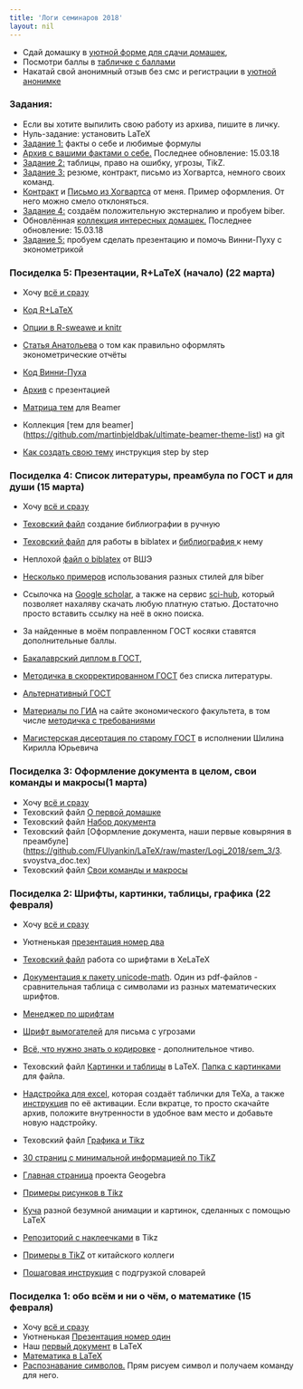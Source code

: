 ```yaml
---
title: 'Логи семинаров 2018'
layout: nil
---
```


* Сдай домашку в [уютной форме для сдачи домашек](https://docs.google.com/forms/d/1NeXvF2TvweifjkZCqfyUoEI4A_TwswzSTEzgSPH6ZPU/edit),  
* Посмотри баллы в [табличке с баллами](https://docs.google.com/spreadsheets/d/e/2PACX-1vRoFWrV3934rZdc_FRMEcnEXw4zwvIwg9JIcJMex4uXz2eI5GSwBtNIc9s8XgON5yFzXu3PddwYFg7T/pubhtml?gid=1636038328&single=true)
* Накатай свой анонимный отзыв без смс и регистрации в [уютной анонимке](https://docs.google.com/forms/d/e/1FAIpQLSfn77YbXk-hwept85Tu4y4ZZs5rtCK0kzJDeCRP08Y1_5v3dw/viewform)

### Задания:

* Если вы хотите выпилить свою работу из архива, пишите в личку.
* Нуль-задание: установить LaTeX
* [Задание 1:](https://github.com/FUlyankin/LaTeX/raw/master/Logi_2018/Homework_2018/hw1.pdf) факты о себе и любимые формулы
* [Архив с вашими фактами о себе.](https://github.com/FUlyankin/LaTeX/raw/master/Logi_2018/Done_homework/HW_1.zip) Последнее обновление: 15.03.18
* [Задание 2:](https://github.com/FUlyankin/LaTeX/raw/master/Logi_2018/Homework_2018/hw2.pdf) таблицы, право на ошибку, угрозы, TikZ.
* [Задание 3:](https://github.com/FUlyankin/LaTeX/raw/master/Logi_2018/Homework_2018/hw3.pdf) резюме, контракт, письмо из Хогвартса, немного своих команд.
* [Контракт](https://github.com/FUlyankin/LaTeX/blob/master/Logi_2017%20(old_materials)/Canonical_hw/Филя/contract.pdf) и [Письмо из Хогвартса](https://github.com/FUlyankin/LaTeX/blob/master/Logi_2017%20(old_materials)/Canonical_hw/Филя/hogwarts.pdf) от меня. Пример оформления. От него можно смело отклоняться.
* [Задание 4:](https://github.com/FUlyankin/LaTeX/raw/master/Logi_2018/Homework_2018/hw4.pdf) создаём положительную экстерналию и пробуем biber.
* Обновлённая [коллекция интересных домашек.](https://github.com/FUlyankin/LaTeX/raw/master/Logi_2018/Done_homework/smth_interesting.zip) Последнее обновление: 15.03.18
* [Задание 5:](https://github.com/FUlyankin/LaTeX/raw/master/Logi_2018/Homework_2018/hw5.pdf) пробуем сделать презентацию и помочь Винни-Пуху с эконометрикой



### Посиделка 5: Презентации, R+LaTeX (начало) (22 марта)

* Хочу [всё и сразу](https://github.com/FUlyankin/LaTeX/blob/master/Logi_2018/sem_5/sem_5.zip)
* [Код R+LaTeX](https://github.com/FUlyankin/LaTeX/blob/master/Logi_2018/sem_5/R%2BLaTeX_beginner/R%2BLaTeX.Rnw)
* [Опции в R-sweawe и knitr](http://yihui.name/knitr/options/)
* [Статья Анатольева](http://quantile.ru/04/04-SA.pdf) о том как правильно оформлять эконометрические отчёты
* [Код Винни-Пуха](https://github.com/FUlyankin/LaTeX/blob/master/Logi_2018/Homework_2018/hw_5_script.R)

* [Архив](https://github.com/FUlyankin/LaTeX/raw/master/Logi_2018/sem_5/Prezentation.zip) с презентацией
*  [Матрица тем](https://www.hartwork.org/beamer-theme-matrix/) для Beamer
* Коллекция [тем для beamer] (https://github.com/martinbjeldbak/ultimate-beamer-theme-list) на git
* [Как создать свою тему](http://hamaluik.com/posts/better-beamer-themes/) инструкция step by step




### Посиделка 4: Список литературы, преамбула по ГОСТ и для души (15 марта)
* Хочу [всё и сразу](https://raw.githubusercontent.com/FUlyankin/LaTeX/master/Logi_2018/sem_4/sem_4.zip)
* [Texовский файл](https://github.com/FUlyankin/LaTeX/raw/master/Logi_2018/sem_4/Bibliograthy/my_bibliograthy.tex) создание библиографии в ручную
* [Texовский файл](https://github.com/FUlyankin/LaTeX/raw/master/Logi_2018/sem_4/Bibliograthy/biblatex/my_book.tex) для работы в biblatex и [библиография ](https://github.com/FUlyankin/LaTeX/blob/master/Logi_2018/sem_4/Bibliograthy/biblatex/ex_biblio.bib) к нему
* Неплохой [файл о biblatex](https://github.com/FUlyankin/LaTeX/blob/master/Logi_2018/sem_4/Bibliograthy/HSE.pdf) от ВШЭ
* [Несколько примеров](https://ru.sharelatex.com/learn/Biblatex_bibliography_styles) использования разных стилей для biber
* Ссылочка на [Google scholar](https://scholar.google.ru/), а также на сервис [sci-hub](http://www.sci-hub.tw/), который позволяет нахаляву скачать любую платную статью. Достаточно просто вставить ссылку на неё в окно поиска.

* За найденные в моём поправленном ГОСТ косяки ставятся дополнительные баллы.
* [Бакалаврский диплом в ГОСТ](https://github.com/FUlyankin/LaTeX/raw/master/preamble/My_gost_diploma.zip),
* [Методичка в скорректированном ГОСТ](https://github.com/FUlyankin/LaTeX/raw/master/preamble/My_gost_metodichka.zip) без списка литературы.
* [Альтернативный ГОСТ](https://github.com/AndreyAkinshin/Russian-Phd-LaTeX-Dissertation-Template)
* [Материалы по ГИА](http://economy.ranepa.ru/studentam/gia/) на сайте экономического факультета, в том числе [методичка с требованиями](http://economy.ranepa.ru/new/wp-content/uploads/2016/03/Metod-oform-bakalavr-2016.pdf)
* [Магистерская дисертация по старому ГОСТ](https://github.com/FUlyankin/LaTeX/blob/master/preamble/KShilin_gost.zip) в исполнении Шилина Кирилла Юрьевича


### Посиделка 3: Оформление документа в целом, свои команды и макросы(1 марта)
* Хочу [всё и сразу](https://raw.githubusercontent.com/FUlyankin/LaTeX/master/Logi_2018/sem_3/sem_3.zip)
* Texовский файл [О первой домашке](https://github.com/FUlyankin/LaTeX/raw/master/Logi_2018/sem_3/1.pro_hw_1.tex)
* Texовский файл [Набор документа](https://github.com/FUlyankin/LaTeX/raw/master/Logi_2018/sem_3/2.nabor.tex)
* Texовский файл [Оформление документа, наши первые ковыряния в преамбуле](https://github.com/FUlyankin/LaTeX/raw/master/Logi_2018/sem_3/3. svoystva_doc.tex)
* Texовский файл [Свои команды и макросы](https://github.com/FUlyankin/LaTeX/raw/master/Logi_2018/sem_3/4.makros.tex)

### Посиделка 2: Шрифты, картинки, таблицы, графика (22 февраля)
* Хочу [всё и сразу](https://raw.githubusercontent.com/FUlyankin/LaTeX/master/Logi_2018/sem_2/sem_2.zip)
* Уютненькая [презентация номер два](https://github.com/FUlyankin/LaTeX/raw/master/Logi_2018/sem_2/presentation/presa2.pdf)

* [Texовский файл](https://github.com/FUlyankin/LaTeX/raw/master/Logi_2018/sem_2/xetex_fonts.tex) работа со шрифтами в XeLaTeX
* [Документация к пакету unicode-math](https://www.ctan.org/pkg/unicode-math). Один из pdf-файлов - сравнительная таблица с символами из разных математических шрифтов.
* [Менеджер по шрифтам](http://fontba.se/)
* [Шрифт вымогателей](http://www.dafont.com/phorssa.font) для письма с угрозами
* [Всё, что нужно знать о кодировке]( http://local.joelonsoftware.com/wiki/%D0%90%D0%B1%D1%81%D0%BE%D0%BB%D1%8E%D1%82%D0%BD%D1%8B%D0%B9_%D0%9C%D0%B8%D0%BD%D0%B8%D0%BC%D1%83%D0%BC,_%D0%BA%D0%BE%D1%82%D0%BE%D1%80%D1%8B%D0%B9_%D0%9A%D0%B0%D0%B6%D0%B4%D1%8B%D0%B9_%D0%A0%D0%B0%D0%B7%D1%80%D0%B0%D0%B1%D0%BE%D1%82%D1%87%D0%B8%D0%BA_%D0%9F%D1%80%D0%BE%D0%B3%D1%80%D0%B0%D0%BC%D0%BC%D0%BD%D0%BE%D0%B3%D0%BE_%D0%9E%D0%B1%D0%B5%D1%81%D0%BF%D0%B5%D1%87%D0%B5%D0%BD%D0%B8%D1%8F_%D0%9E%D0%B1%D1%8F%D0%B7%D0%B0%D1%82%D0%B5%D0%BB%D1%8C%D0%BD%D0%BE_%D0%94%D0%BE%D0%BB%D0%B6%D0%B5%D0%BD_%D0%97%D0%BD%D0%B0%D1%82%D1%8C_%D0%BE_Unicode_%D0%B8_%D0%9D%D0%B0%D0%B1%D0%BE%D1%80%D0%B0%D1%85_%D0%A1%D0%B8%D0%BC%D0%B2%D0%BE%D0%BB%D0%BE%D0%B2) - дополнительное чтиво.

* Texовский файл [Картинки и таблицы](https://github.com/FUlyankin/LaTeX/raw/master/Logi_2018/sem_2/pict_and_tables.tex) в LaTeX. [Папка с картинками](https://github.com/FUlyankin/LaTeX/raw/master/Logi_2018/sem_2/images.zip) для файла.
* [Надстройка для excel](https://www.ctan.org/pkg/excel2latex), которая создаёт таблички для TeXa, а также [инструкция](http://tex.stackexchange.com/questions/24897/using-excel2latex-in-excel-2010) по её активации. Если вкратце, то просто скачайте архив, положите внутренности в удобное вам место и добавьте новую надстройку.

* Texовский файл [Графика и Tikz](https://github.com/FUlyankin/LaTeX/raw/master/Logi_2018/sem_2/grathics_latex.tex)
*  [30 страниц с минимальной информацией по TikZ](http://cremeronline.com/LaTeX/minimaltikz.pdf )
*  [Главная страница](https://www.geogebra.org/cms/ru/) проекта Geogebra
*  [Примеры рисунков в Tikz](http://www.texample.net/tikz/)                
*  [Куча](http://tex.stackexchange.com/questions/158668/nice-scientific-pictures-show-off) разной безумной анимации и картинок, сделанных с помощью LaTeX
* [Репозиторий с наклеечками](https://github.com/FUlyankin/stickers) в Tikz
* [Примеры в TikZ](https://sites.google.com/site/kochiuyu/Tikz#TOC-Labor-Supply-Decision) от китайского коллеги

* [Пошаговая инструкция](http://blog.harrix.org/article/656) с подгрузкой словарей


### Посиделка 1: обо всём и ни о чём, о математике (15 февраля)
* Хочу [всё и сразу](https://raw.githubusercontent.com/FUlyankin/LaTeX/master/Logi_2018/sem_1/sem_1.zip)
* Уютненькая [Презентация номер один](https://github.com/FUlyankin/LaTeX/raw/master/Logi_2018/sem_1/presentation/presa.pdf)
* Наш [первый документ](https://raw.githubusercontent.com/FUlyankin/LaTeX/master/Logi_2018/sem_1/Our%20first%20LaTeX%20doc.tex) в LaTeX
* [Математика в LaTeX](https://raw.githubusercontent.com/FUlyankin/LaTeX/master/Logi_2018/sem_1/math_Latex.tex)
* [Распознавание символов.](http://detexify.kirelabs.org/classify.html) Прям рисуем символ и получаем команду для него.
